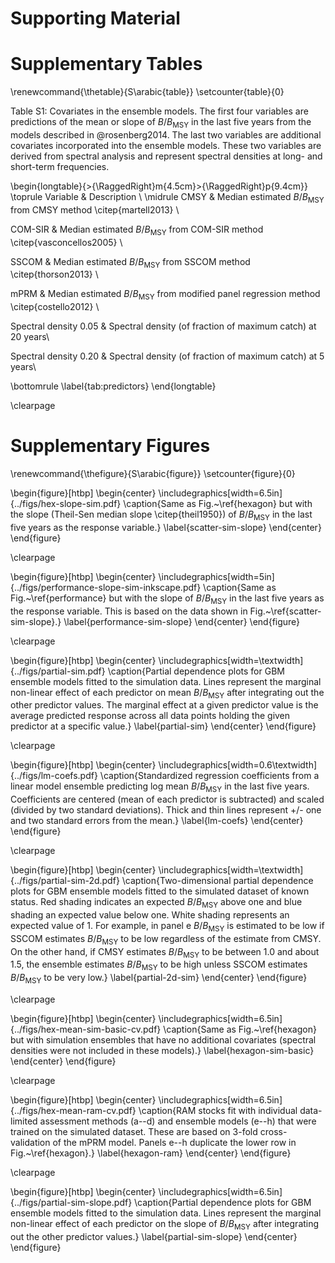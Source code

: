 # Supporting Material

<!--
Supporting Information (i.e., online appendices) should be cited in the text of
the paper. Every piece is cited as Supporting Information, not by specific
appendix number. Before Literature Cited, insert a paragraph in the exact
format shown below that provides a brief description of supporting information
elements.

Supporting Information

XXX (Appendix S1), XXX (Appendix S2), and a XXX translation of the article
(Appendix S3) are available online. The authors are solely responsible for the
content and functionality of these materials. Queries (other than absence of
the material) should be directed to the corresponding author.
-->

# Supplementary Tables

\renewcommand{\thetable}{S\arabic{table}}
\setcounter{table}{0}

Table S1: Covariates in the ensemble models. The first four variables are predictions of the mean or slope of $B/B_\mathrm{MSY}$ in the last five years from the models described in @rosenberg2014. The last two variables are additional covariates incorporated into the ensemble models. These two variables are derived from spectral analysis and represent spectral densities at long- and short-term frequencies.

\begin{longtable}{>{\RaggedRight}m{4.5cm}>{\RaggedRight}p{9.4cm}}
\toprule
Variable & Description \\
\midrule
CMSY & Median estimated $B/B_{\mathrm{MSY}}$ from
  CMSY method \citep{martell2013} \\

COM-SIR & Median estimated $B/B_{\mathrm{MSY}}$ from
  COM-SIR method \citep{vasconcellos2005} \\

SSCOM & Median estimated $B/B_{\mathrm{MSY}}$
  from SSCOM method \citep{thorson2013} \\

mPRM & Median estimated $B/B_{\mathrm{MSY}}$
  from modified panel regression method \citep{costello2012} \\

Spectral density 0.05 & Spectral density (of fraction of maximum catch) at 20 years\\

Spectral density 0.20 & Spectral density (of fraction of maximum catch) at 5 years\\

\bottomrule
\label{tab:predictors}
\end{longtable}

\clearpage

# Supplementary Figures

\renewcommand{\thefigure}{S\arabic{figure}}
\setcounter{figure}{0}

\begin{figure}[htbp]
\begin{center}
\includegraphics[width=6.5in]{../figs/hex-slope-sim.pdf}
\caption{Same as Fig.~\ref{hexagon} but with the slope (Theil-Sen median slope
\citep{theil1950}) of $B/B_\mathrm{MSY}$ in the last five years as the
response variable.}
\label{scatter-sim-slope}
\end{center}
\end{figure}

\clearpage

<!-- \begin{figure}[htbp] -->
<!-- \begin{center} -->
<!-- \includegraphics[width=\textwidth]{../figs/roc-sim.pdf} -->
<!-- \caption{Receiver-operating-characteristic (ROC) curves from repeated
three-fold cross-validation of the simulated data of known status. Shown are
ROC curves for (a) ensemble methods and (b) individual data-limited model
estimates based on estimates of $B/B_\mathrm{MSY}$ with the response variable
representing whether true $B/B_\mathrm{MSY}$ was above or below 0.5, the
threshold for declaring a stock overfished in the United States and Australia.
The diagonal dashed line represents performance that is no better than
flipping a coin. The area under the curve represents the probability that the
model would correctly rank two randomly chosen stocks in terms of their mean
$B/B_\mathrm{MSY}$ in the last five years. Sensitivity (y axis) represents the
true positive rate (correctly categorizing a stock as having a
$B/B_\mathrm{MSY}$ greater than 0.5). Specificity (x axis) refers to the true
negative rate (correctly categorizing a stock as having a $B/B_\mathrm{MSY}$
less than one). The sensitivity and specificity values are shown across all
possible decision thresholds (values of $B/B_\mathrm{MSY}$) at which one could
divide the stocks into these two categories.} -->
<!-- \label{roc-sim} -->
<!-- \end{center} -->
<!-- \end{figure} -->

<!-- \clearpage -->

\begin{figure}[htbp]
\begin{center}
\includegraphics[width=5in]{../figs/performance-slope-sim-inkscape.pdf}
\caption{Same as Fig.~\ref{performance} but with the slope of $B/B_\mathrm{MSY}$ in
the last five years as the response variable. This is based on the data shown
in Fig.~\ref{scatter-sim-slope}.}
\label{performance-sim-slope}
\end{center}
\end{figure}

\clearpage


\begin{figure}[htbp]
\begin{center}
\includegraphics[width=\textwidth]{../figs/partial-sim.pdf}
\caption{Partial dependence plots for GBM ensemble models fitted to the
simulation data. Lines represent the marginal non-linear effect of each
predictor on mean $B/B_\mathrm{MSY}$ after integrating out the other predictor
values. The marginal effect at a given predictor value is the average
predicted response across all data points holding the given predictor at a
specific value.}
\label{partial-sim}
\end{center}
\end{figure}

\clearpage

\begin{figure}[htbp]
\begin{center}
\includegraphics[width=0.6\textwidth]{../figs/lm-coefs.pdf}
\caption{Standardized regression coefficients from a linear model ensemble
predicting log mean $B/B_\mathrm{MSY}$ in the last five years. Coefficients
are centered (mean of each predictor is subtracted) and scaled (divided by two
standard deviations). Thick and thin lines represent +/- one and two standard
errors from the mean.}
\label{lm-coefs}
\end{center}
\end{figure}

\clearpage

\begin{figure}[htbp]
\begin{center}
\includegraphics[width=\textwidth]{../figs/partial-sim-2d.pdf}
\caption{Two-dimensional partial dependence plots for GBM ensemble models
fitted to the simulated dataset of known status. Red shading indicates an
expected $B/B_\mathrm{MSY}$ above one and blue shading an expected value below
one. White shading represents an expected value of 1. For example, in panel e
$B/B_\mathrm{MSY}$ is estimated to be low if SSCOM estimates
$B/B_\mathrm{MSY}$ to be low regardless of the estimate from CMSY. On the
other hand, if CMSY estimates $B/B_\mathrm{MSY}$ to be between 1.0 and about
1.5, the ensemble estimates $B/B_\mathrm{MSY}$ to be high unless SSCOM
estimates $B/B_\mathrm{MSY}$ to be very low.}
\label{partial-2d-sim}
\end{center}
\end{figure}

\clearpage

\begin{figure}[htbp]
\begin{center}
\includegraphics[width=6.5in]{../figs/hex-mean-sim-basic-cv.pdf}
\caption{Same as Fig.~\ref{hexagon} but with simulation ensembles that have no
additional covariates (spectral densities were not included in these models).}
\label{hexagon-sim-basic}
\end{center}
\end{figure}

\clearpage

\begin{figure}[htbp]
\begin{center}
\includegraphics[width=6.5in]{../figs/hex-mean-ram-cv.pdf}
\caption{RAM stocks fit with individual data-limited assessment methods (a--d)
and ensemble models (e--h) that were trained on the simulated dataset. These
are based on 3-fold cross-validation of the mPRM model. Panels e--h duplicate
the lower row in Fig.~\ref{hexagon}.}
\label{hexagon-ram}
\end{center}
\end{figure}

\clearpage

\begin{figure}[htbp]
\begin{center}
\includegraphics[width=6.5in]{../figs/partial-sim-slope.pdf}
\caption{Partial dependence plots for GBM ensemble models fitted to the
simulation data. Lines represent the marginal non-linear effect of each
predictor on the slope of $B/B_\mathrm{MSY}$ after integrating out the other predictor values.}
\label{partial-sim-slope}
\end{center}
\end{figure}

<!-- vim: set formatoptions=nroq tw=78: -->
